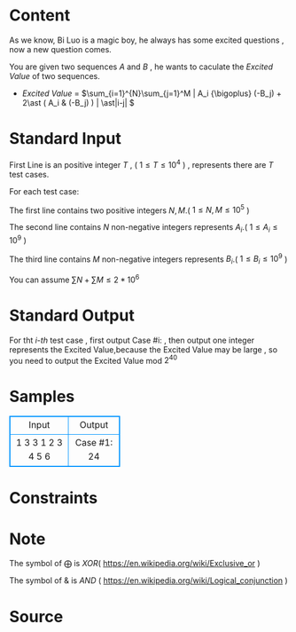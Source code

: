 
# Content

As we know, Bi Luo is a magic boy, he always has some excited questions , now a new question comes.

You are given two sequences $A$ and $B$ ,  he wants to caculate the $Excited$ $Value$ of two sequences.

*  $Excited$ $Value$ = $\sum\_{i=1}^{N}\sum\_{j=1}^M | A_i {\bigoplus} (-B_j) + 2\ast \( A_i \& (-B_j) \) | \ast|i-j|  $

# Standard Input

First Line is an positive integer $T$ , ( $1 \leq T \leq 10^4$ ) , represents there are $T$ test cases.

For each test case: 

The first line contains two positive integers $N , M$.( $1 \leq N,M \leq 10^5$ )

The second line contains $N$ non-negative integers represents $A_i$.( $1 \leq A_i \leq 10^9$ )

The third line contains $M$ non-negative integers represents $B_i$.( $1 \leq B_i \leq 10^9$ )

You can assume $\sum N + \sum M \leq 2*10^6$

# Standard Output

For tht $i$-$th$ test case , first output Case #i:  , then output one integer represents the Excited Value,because the Excited Value may be large , so you need to output the Excited Value mod $2^{40}$

# Samples

<style>
        table,table tr th, table tr td { border:1px solid #0094ff; }
        table { width: 200px; min-height: 25px; line-height: 25px; text-align: center; border-collapse: collapse;}   
    </style>
<table>
	<tr>
		<td>Input</td>
		<td>Output</td>
	</tr>
<tr><td>1
3 3
1 2 3
4 5 6</td><td>Case #1: 24</td></tr></table>


# Constraints



# Note

The symbol of $\bigoplus$ is $XOR$( https://en.wikipedia.org/wiki/Exclusive_or )

The symbol of $\&$ is $AND$ ( https://en.wikipedia.org/wiki/Logical_conjunction )

# Source


